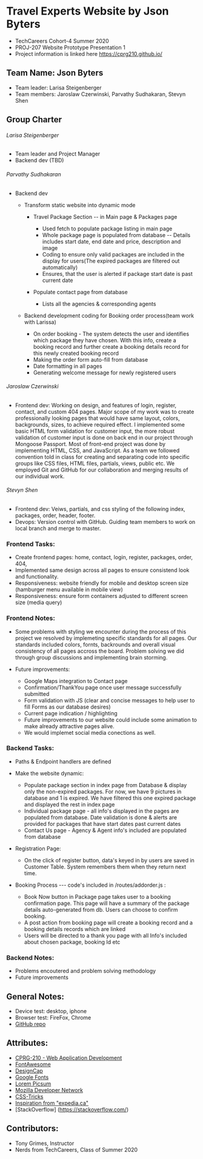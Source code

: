 # Travel Experts Website by Json Byters
- TechCareers Cohort-4 Summer 2020
- PROJ-207 Website Prototype Presentation 1
- Project information is linked here https://cprg210.github.io/
## Team Name: Json Byters
- Team leader: Larisa Steigenberger
- Team members: Jaroslaw Czerwinski, Parvathy Sudhakaran, Stevyn Shen

## Group Charter
###### Larisa Steigenberger
- Team leader and Project Manager
- Backend dev (TBD)
###### Parvathy Sudhakaran
- Backend dev 
  - Transform static website into dynamic mode 
    - Travel Package Section -- in Main page & Packages page
      - Used fetch to populate package listing in main page
      - Whole package page is populated from database -- Details includes start date, end date and price, description and image
      - Coding to ensure only valid packages are included in the display for users(The expired packages are filtered out automatically)
      - Ensures, that the user is alerted if package start date is past current date

    - Populate contact page from database
      - Lists all the agencies & corresponding agents 

  - Backend development coding for Booking order process(team work with Larissa)
    - On order booking - The system detects the user and identifies which package they have chosen. With this info, create a booking record and further create a booking details record for this  newly created booking record
    - Making the order form auto-fill from database 
    - Date formatting in all pages
    - Generating welcome message for newly registered users
    

###### Jaroslaw Czerwinski
- Frontend dev: Working on design, and features of login, register, contact, and custom 404 pages. Major scope of my work was to create professionally looking pages that would have same layout, colors, backgrounds, sizes, to achieve required effect. I implemented some basic HTML form validation for customer input, the more robust validation of customer input is done on back end in our project through Mongoose Passport.  Most of front-end project was done by implementing HTML, CSS, and JavaScript. As a team we followed convention told in class for creating and separating code into specific groups like CSS files, HTML files, partials, views, public etc. We employed Git and GitHub for our collaboration and merging results of our individual work. 
###### Stevyn Shen
- Frontend dev: Veiws, partials, and css styling of the following index, packages, order, header, footer. 
- Devops: Version control with GitHub. Guiding team members to work on local branch and merge to master.

### Frontend Tasks:
- Create frontend pages: home, contact, login, register, packages, order, 404,
- Implemented same design across all pages to ensure consistend look and functionality. 
- Responsiveness: website friendly for mobile and desktop screen size (hamburger menu available in mobile view)
- Responsiveness: ensure form containers adjusted to different screen size (media query)

### Frontend Notes:
- Some problems with styling we encounter during the process of this project we resolved by implemeting specific standards for all pages. Our standards included colors, fornts, backrounds and overall visual consistency of all pages accross the board. 
Problem solving we did through group discussions and implementing brain storming. 

- Future improvements:
    - Google Maps integration to Contact page
    - Confirmation/ThankYou page once user message successfully submitted 
    - Form validation with JS (clear and concise messages to help user to fill Forms as our database desires)
    - Current page indication / highlighting 
    - Future improvements to our website could include some animation to make already attractive pages alive. 
    - We would implemet social media conections as well. 
    
### Backend Tasks:
- Paths & Endpoint handlers are defined

- Make the website dynamic:
  - Populate package section in index page from Database & display only the non-expired packages. For now, we have 9 pictures in database and 1 is expired. We have filtered this one expired package and displayed the rest in index page
  - Individual package page - all info's displayed in the pages are populated from database. Date validation is done & alerts are provided for packages that have start dates past current dates
  - Contact Us page - Agency & Agent info's included are populated from database

- Registration Page:
  - On the click of register button, data's keyed in by users are saved in Customer Table. System remembers them when they return next time.

- Booking Process --- code's included in /routes/addorder.js : 
  - Book Now button in Package page takes user to a booking confirmation page. This page will have a summary of the package details auto-generated from db. Users can choose to confirm booking.
  - A post action from booking page will create a booking record and a booking details records which are linked 
  - Users will be directed to a thank you page with all Info's included about chosen package, booking Id etc

### Backend Notes:
- Problems encoutered and problem solving methodology
- Future improvements

## General Notes:
- Device test: desktop, iphone 
- Browser test: FireFox, Chrome
- [GitHub repo](https://github.com/protechshen/json_byters)

## Attributes: 
- [CPRG-210 - Web Application Development](https://cprg210.github.io/)
- [FontAwesome](https://fontawesome.com/license/free)
- [DesignCap](https://www.designcap.com/)
- [Google Fonts](https://developers.google.com/fonts)
- [Lorem Picsum](https://picsum.photos)
- [Mozilla Developer Network](https://developer.mozilla.org/en-US/docs/Learn)
- [CSS-Tricks](https://css-tricks.com/)
- [Inspiration from "expedia.ca"](https://www.expedia.ca/)
- [StackOverflow] (https://stackoverflow.com/)

## Contributors: 
- Tony Grimes, Instructor
- Nerds from TechCareers, Class of Summer 2020





